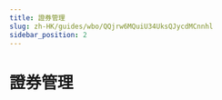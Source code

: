 ```yaml
---
title: 證券管理
slug: zh-HK/guides/wbo/QQjrw6MQuiU34UksQJycdMCnnhl
sidebar_position: 2
---
```



# 證券管理

